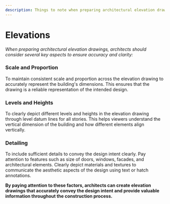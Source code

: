 ```yaml
---
description: Things to note when preparing architectural elevation drawings
---
```


# Elevations

_When preparing architectural elevation drawings, architects should consider several key aspects to ensure accuracy and clarity:_

### **Scale and Proportion**&#x20;

To maintain consistent scale and proportion across the elevation drawing to accurately represent the building's dimensions. This ensures that the drawing is a reliable representation of the intended design.

### **Levels and Heights**

To clearly depict different levels and heights in the elevation drawing through level datum lines for all stories. This helps viewers understand the vertical dimension of the building and how different elements align vertically.

### **Detailing**&#x20;

To include sufficient details to convey the design intent clearly. Pay attention to features such as size of doors, windows, facades, and architectural elements. Clearly depict materials and textures to communicate the aesthetic aspects of the design using text or hatch annotations.

**By paying attention to these factors, architects can create elevation drawings that accurately convey the design intent and provide valuable information throughout the construction process.**

